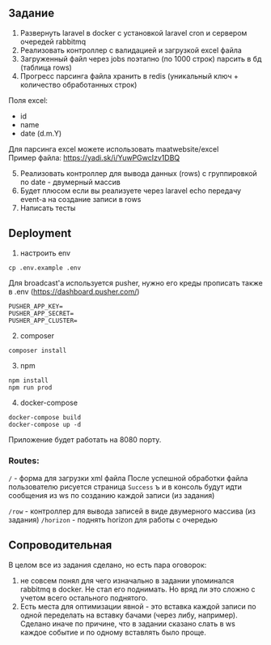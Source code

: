 ## Задание
1. Развернуть laravel в docker с установкой laravel cron и сервером очередей rabbitmq
2. Реализовать контроллер с валидацией и загрузкой excel файла
3. Загруженный файл через jobs поэтапно (по 1000 строк) парсить в бд (таблица rows)
4. Прогресс парсинга файла хранить в redis (уникальный ключ + количество обработанных строк)

Поля excel:
- id
- name
- date (d.m.Y)

Для парсинга excel можете использовать maatwebsite/excel  
Пример файла: https://yadi.sk/i/YuwPGwcIzv1DBQ

5. Реализовать контроллер для вывода данных (rows) с группировкой по date - двумерный массив
6. Будет плюсом если вы реализуете через laravel echo передачу event-а на создание записи в rows
7. Написать тесты

## Deployment
1. настроить env
```
cp .env.example .env
```
Для broadcast'a используется pusher, нужно его креды прописать также в .env (https://dashboard.pusher.com/)
```
PUSHER_APP_KEY=
PUSHER_APP_SECRET=
PUSHER_APP_CLUSTER=
```

2. composer

```
composer install
```

3. npm

```
npm install
npm run prod
``` 
4. docker-compose
```
docker-compose build
docker-compose up -d
```

Приложение будет работать на 8080 порту. 

### Routes:
`/` - форма для загрузки xml файла
После успешной обработки файла пользователю рисуется страница `Success` ъ
и в консоль будут идти сообщения из ws по созданию каждой записи (из задания)

`/row` - контроллер для вывода записей в виде двумерного массива (из задания)
`/horizon` - поднять horizon для работы с очередью

## Сопроводительная
В целом все из задания сделано, но есть пара оговорок: 
1. не совсем понял для чего изначально в задании упоминался rabbitmq в docker. Не стал его поднимать.
Но вряд ли это сложно с учетом всего остального поднятого.  
2. Есть места для оптимизации явной - это вставка каждой записи по одной переделать на вставку бачами (через либу, например).
Сделано иначе по причине, что в задании сказано слать в ws каждое событие и по одному вставлять было проще. 
